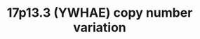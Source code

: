 ---
annotations: []
authors:
- Ninagerrekens
- AlexanderPico
description: 'The 17p13.3 deletion or duplication ranging from chr17:1250000 to chr17:1300000,
  affects YWHAE gene. The YWHAE gene plays a role in a lot of different processes
  and is closely related to many diseases. '
last-edited: 2023-08-04
organisms:
- Homo sapiens
redirect_from:
- /index.php/Pathway:WP5376
- /instance/WP5376
- /instance/WP5376_r127118
revision: r127118
schema-jsonld:
- '@context': https://schema.org/
  '@id': https://wikipathways.github.io/pathways/WP5376.html
  '@type': Dataset
  creator:
    '@type': Organization
    name: WikiPathways
  description: 'The 17p13.3 deletion or duplication ranging from chr17:1250000 to
    chr17:1300000, affects YWHAE gene. The YWHAE gene plays a role in a lot of different
    processes and is closely related to many diseases. '
  keywords:
  - AADC
  - CDK5
  - DBH
  - DCTN1
  - DCTN2
  - DCTN3
  - DCTN4
  - DCTN5
  - DCTN6
  - DISC1
  - DYNC1H1
  - Dopamine
  - L-Dopa
  - LIS1
  - NDEL1
  - Noradrenaline
  - PPP2CA
  - TH
  - Tyrosine
  - YWHAB
  - YWHAE
  - YWHAG
  - YWHAH
  - YWHAQ
  - YWHAZ
  license: CC0
  name: 17p13.3 (YWHAE) copy number variation
seo: CreativeWork
title: 17p13.3 (YWHAE) copy number variation
wpid: WP5376
---